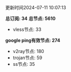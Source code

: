 更新时间2024-07-11 10:07:13

**总订阅: 34**
**总节点: 5610**
- vless节点: 33

**google ping有效节点: 274**
- v2ray节点: 180
- trojan节点: 59
- ss节点: 35
